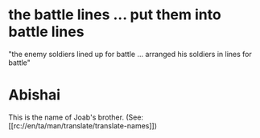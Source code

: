 # the battle lines ... put them into battle lines

"the enemy soldiers lined up for battle ... arranged his soldiers in lines for battle"

# Abishai

This is the name of Joab's brother. (See: [[rc://en/ta/man/translate/translate-names]])